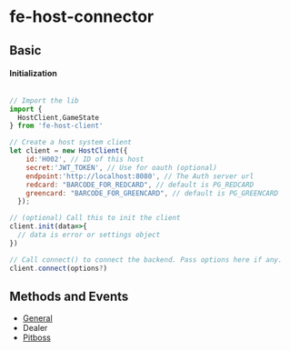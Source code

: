 # fe-host-connector

## Basic

#### Initialization

```javascript

// Import the lib
import {
  HostClient,GameState
} from 'fe-host-client'

// Create a host system client
let client = new HostClient({
    id:'H002', // ID of this host
    secret:'JWT_TOKEN', // Use for oauth (optional)
    endpoint:'http://localhost:8080', // The Auth server url
    redcard: "BARCODE_FOR_REDCARD", // default is PG_REDCARD
    greencard: "BARCODE_FOR_GREENCARD", // default is PG_GREENCARD
  });

// (optional) Call this to init the client
client.init(data=>{
  // data is error or settings object
})

// Call connect() to connect the backend. Pass options here if any.
client.connect(options?)
```

## Methods and Events

- [General](general.html)
- Dealer
- [Pitboss](pitboss.html)
